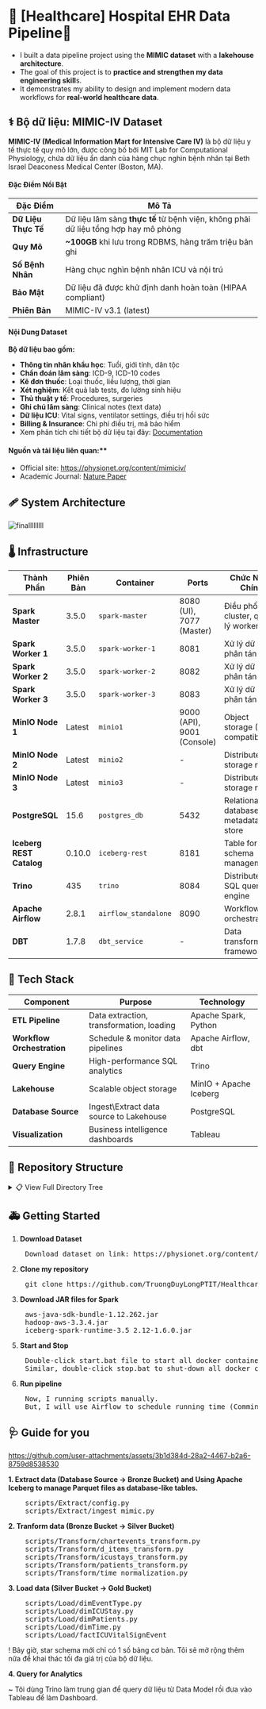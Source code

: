 # 🩻 [Healthcare] Hospital EHR Data Pipeline🩻
- I built a data pipeline project using the **MIMIC dataset** with a **lakehouse architecture**.
- The goal of this project is to **practice and strengthen my data engineering skill**s.
- It demonstrates my ability to design and implement modern data workflows for **real-world healthcare data**.
  
## ⚕️ Bộ dữ liệu: MIMIC-IV Dataset

**MIMIC-IV (Medical Information Mart for Intensive Care IV)** là bộ dữ liệu y tế thực tế quy mô lớn, được công bố bởi MIT Lab for Computational Physiology, chứa dữ liệu ẩn danh của hàng chục nghìn bệnh nhân tại Beth Israel Deaconess Medical Center (Boston, MA).

#### Đặc Điểm Nổi Bật

| Đặc Điểm | Mô Tả |
|----------|-------|
| **Dữ Liệu Thực Tế** | Dữ liệu lâm sàng **thực tế** từ bệnh viện, không phải dữ liệu tổng hợp hay mô phỏng |
| **Quy Mô** | **~100GB** khi lưu trong RDBMS, hàng trăm triệu bản ghi |
| **Số Bệnh Nhân** | Hàng chục nghìn bệnh nhân ICU và nội trú |
| **Bảo Mật** | Dữ liệu đã được khử định danh hoàn toàn (HIPAA compliant) |
| **Phiên Bản** | MIMIC-IV v3.1 (latest) |

#### Nội Dung Dataset

**Bộ dữ liệu bao gồm:**
- **Thông tin nhân khẩu học**: Tuổi, giới tính, dân tộc
- **Chẩn đoán lâm sàng**: ICD-9, ICD-10 codes
- **Kê đơn thuốc**: Loại thuốc, liều lượng, thời gian
- **Xét nghiệm**: Kết quả lab tests, đo lường sinh hiệu
- **Thủ thuật y tế**: Procedures, surgeries
- **Ghi chú lâm sàng**: Clinical notes (text data)
- **Dữ liệu ICU**: Vital signs, ventilator settings, điều trị hồi sức
- **Billing & Insurance**: Chi phí điều trị, mã bảo hiểm
- Xem phân tích chi tiết bộ dữ liệu tại đây: [Documentation](https://colab.research.google.com/drive/14MG0qrJvCDtgT5EgvIRKHGU17OW_T3l0?usp=sharing)

#### Nguồn và tài liệu liên quan:**
- Official site: https://physionet.org/content/mimiciv/
- Academic Journal: [Nature Paper](https://www-nature-com.translate.goog/articles/s41597-022-01899-x?error=cookies_not_supported&code=24abe187-8088-40fc-9ade-eae7426b86a1&_x_tr_sl=en&_x_tr_tl=vi&_x_tr_hl=vi&_x_tr_pto=tc)

## 🩹 System Architecture
![finalllllllll](https://github.com/user-attachments/assets/58fe9ecb-798a-41b5-b84d-a4990f58ce3c)

## 🌡️ Infrastructure

| Thành Phần | Phiên Bản | Container | Ports | Chức Năng Chính |
|------------|-----------|-----------|-------|-----------------|
| **Spark Master** | 3.5.0 | `spark-master` | 8080 (UI), 7077 (Master) | Điều phối cluster, quản lý workers |
| **Spark Worker 1** | 3.5.0 | `spark-worker-1` | 8081 | Xử lý dữ liệu phân tán |
| **Spark Worker 2** | 3.5.0 | `spark-worker-2` | 8082 | Xử lý dữ liệu phân tán |
| **Spark Worker 3** | 3.5.0 | `spark-worker-3` | 8083 | Xử lý dữ liệu phân tán |
| **MinIO Node 1** | Latest | `minio1` | 9000 (API), 9001 (Console) | Object storage (S3-compatible) |
| **MinIO Node 2** | Latest | `minio2` | - | Distributed storage node |
| **MinIO Node 3** | Latest | `minio3` | - | Distributed storage node |
| **PostgreSQL** | 15.6 | `postgres_db` | 5432 | Relational database, metadata store |
| **Iceberg REST Catalog** | 0.10.0 | `iceberg-rest` | 8181 | Table format, schema management |
| **Trino** | 435 | `trino` | 8084 | Distributed SQL query engine |
| **Apache Airflow** | 2.8.1 | `airflow_standalone` | 8090 | Workflow orchestration |
| **DBT** | 1.7.8 | `dbt_service` | - | Data transformation framework |

## 🧬 Tech Stack
| Component | Purpose | Technology |
|-----------|---------|------------|
| **ETL Pipeline** | Data extraction, transformation, loading | Apache Spark, Python |
| **Workflow Orchestration** | Schedule & monitor data pipelines | Apache Airflow, dbt |
| **Query Engine** | High-performance SQL analytics | Trino |
| **Lakehouse** | Scalable object storage | MinIO + Apache Iceberg |
| **Database Source** | Ingest\Extract data source to Lakehouse | PostgreSQL |
| **Visualization** | Business intelligence dashboards | Tableau |

## 💉 Repository Structure
<details>
<summary>📋 View Full Directory Tree</summary>
  
```shell
Healthcare-Data-Driven-Hospital-EHR-Analysis/
│
├── 📂 scripts/                          # ETL Pipeline
│   ├── Extract/                         # Data ingestion from MIMIC dataset
│   │   ├── ingest_mimic.py
│   │   └── config.py
│   ├── Transform/                       # Data transformation & cleaning
│   │   ├── chartevents_transform.py
│   │   ├── patients_transform.py
│   │   ├── icustays_transform.py
│   │   ├── d_items_transform.py
│   │   └── time_normalization.py
│   └── Load/                            # Load to Data Warehouse
│       ├── dimPatients.py
│       ├── dimICUStay.py
│       ├── dimTime.py
│       ├── dimEventType.py
│       └── factICUVitalSignEvent.py
│
├── 📂 airflow/                          # Workflow orchestration
│   ├── dags/
│   ├── logs/
│   └── plugins/
│
├── 📂 data_information/                 # Analysis notebooks
│   ├── Data_modeling.ipynb
│   ├── Phân_tích_bộ_dữ_liệu.ipynb
│   └── Thống_kê_và_chuẩn_hóa.ipynb
│
├── 📂 studyhistory/                     # Research notebooks
│   ├── MinIO_Iceberg.ipynb
│   ├── csv_gz_to_parquet.ipynb
│   └── Spark_load_data_parallel.ipynb
│
├── 📂 spark-jars/                       # Spark dependencies
│   ├── aws-java-sdk-bundle-1.12.262.jar
│   ├── hadoop-aws-3.3.4.jar
│   └── iceberg-spark-runtime-3.5_2.12-1.6.0.jar
│
├── 📂 trino/                            # Query engine
│   └── etc/catalog/
│       ├── iceberg.properties
│       └── postgres.properties
│
├── 📂 conf/                             # Metastore config
│   └── metastore-site.xml
│
├── 📂 etc/                              # Trino config
│   ├── config.properties
│   ├── jvm.config
│   └── catalog/
│
├── 📂 data/                             # Raw data & scripts
│   ├── Ingest.py
│   ├── test_spark.py
│   └── people.csv
│
├── 📂 storage/                          # Data lake storage
│
├── 📂 command/                          # Command references
│   ├── Lệnh hay dùng.txt
│   └── Trino command.txt
│
├── 📂 image/                            # Documentation images
│   ├── finaldb.gif
│   ├── Spark Master UI.png
│   ├── Tableau Dashboard.png
│   └── Spark load data.drawio.svg
│
├── 📂 log/                              # Processing logs
│   ├── Ingest file 40 by Spark.txt
│   └── ingest_full_data_successful.txt
│
├── docker-compose.yml
├── start.bat
├── stop.bat
└── README.md
```

</details>

## 🚑 Getting Started
1. **Download Dataset**
  <pre>
    Download dataset on link: https://physionet.org/content/mimiciv/</pre>
2. **Clone my repository**
  <pre>
    git clone https://github.com/TruongDuyLongPTIT/Healthcare-Data-Driven-Hospital-EHR-Analysis.git</pre>
3. **Download JAR files for Spark**
  <pre>
    aws-java-sdk-bundle-1.12.262.jar
    hadoop-aws-3.3.4.jar
    iceberg-spark-runtime-3.5_2.12-1.6.0.jar</pre>
5. **Start and Stop**
  <pre>
    Double-click start.bat file to start all docker container
    Similar, double-click stop.bat to shut-down all docker containers.</pre>
6. **Run pipeline**
  <pre>
    Now, I running scripts manually.
    But, I will use Airflow to schedule running time (Comming soon...)</pre>
## 🩺 Guide for you

https://github.com/user-attachments/assets/3b1d384d-28a2-4467-b2a6-8759d8538530

**1. Extract data (Database Source -> Bronze Bucket) and Using Apache Iceberg to manage Parquet files as database-like tables.**
<pre>
    scripts/Extract/config.py
    scripts/Extract/ingest_mimic.py</pre>

**2. Tranform data (Bronze Bucket -> Silver Bucket)**
<pre>
    scripts/Transform/chartevents_transform.py
    scripts/Transform/d_items_transform.py
    scripts/Transform/icustays_transform.py
    scripts/Transform/patients_transform.py
    scripts/Transform/time_normalization.py</pre>
    
**3. Load data (Silver Bucket -> Gold Bucket)**
<pre>
    scripts/Load/dimEventType.py
    scripts/Load/dimICUStay.py
    scripts/Load/dimPatients.py
    scripts/Load/dimTime.py
    scripts/Load/factICUVitalSignEvent
</pre>
! Bây giờ, star schema mới chỉ có 1 số bảng cơ bản. Tôi sẽ mở rộng thêm nữa để khai thác tối đa giá trị của bộ dữ liệu.

**4. Query for Analytics**

~ Tôi dùng Trino làm trung gian để query dữ liệu từ Data Model rồi đưa vào Tableau để làm Dashboard.
